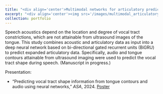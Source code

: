 ```yaml
---
title: "<div align='center'>Multimodal networks for articulatory prediction during ultrasound imaging</div>"
excerpt: "<div align='center'><img src='/images/multimodal_articulatory_prediction.gif'></div>"
collection: portfolio
---
```


Speech acoustics depend on the location and degree of vocal tract constrictions, which are not attainable from ultrasound images of the tongue. This study combines acoustic and articulatory data as input into a deep neural network based on bi-directional gated recurrent units (BiGRU) to predict expanded articulatory data. Specifically, audio and tongue contours attainable from ultrasound imaging were used to predict the vocal tract shape during speech. (Manuscript in progress.)

Presentation:
- “Predicting vocal tract shape information from tongue contours and audio using neural networks,” *ASA*, 2024. [Poster](https://sarahrli.github.io/files/Li_2024_ASA_5aSC6_poster.pdf)
